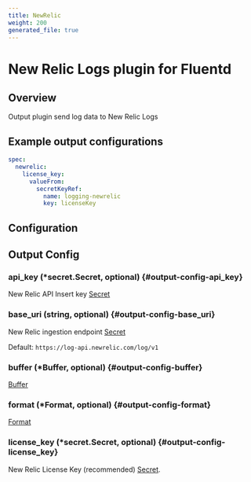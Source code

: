 ```yaml
---
title: NewRelic
weight: 200
generated_file: true
---
```


# New Relic Logs plugin for Fluentd
## Overview

Output plugin send log data to New Relic Logs

## Example output configurations

```yaml
spec:
  newrelic:
    license_key:
      valueFrom:
        secretKeyRef:
          name: logging-newrelic
          key: licenseKey
```


## Configuration
## Output Config

### api_key (*secret.Secret, optional) {#output-config-api_key}

New Relic API Insert key [Secret](../secret/) 


### base_uri (string, optional) {#output-config-base_uri}

New Relic ingestion endpoint [Secret](../secret/) 

Default: `https://log-api.newrelic.com/log/v1`

### buffer (*Buffer, optional) {#output-config-buffer}

[Buffer](../buffer/) 


### format (*Format, optional) {#output-config-format}

[Format](../format/) 


### license_key (*secret.Secret, optional) {#output-config-license_key}

New Relic License Key (recommended) [Secret](../secret/).



